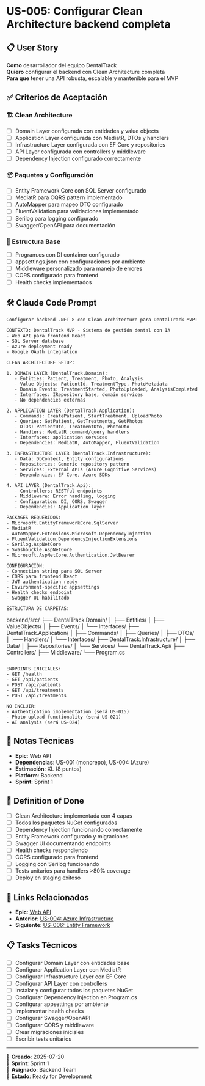 # US-005: Configurar Clean Architecture backend completa

## 📋 User Story
**Como** desarrollador del equipo DentalTrack  
**Quiero** configurar el backend con Clean Architecture completa  
**Para que** tener una API robusta, escalable y mantenible para el MVP

## ✅ Criterios de Aceptación

### 🏗️ Clean Architecture
- [ ] Domain Layer configurada con entidades y value objects
- [ ] Application Layer configurada con MediatR, DTOs y handlers
- [ ] Infrastructure Layer configurada con EF Core y repositories
- [ ] API Layer configurada con controllers y middleware
- [ ] Dependency Injection configurado correctamente

### 📦 Paquetes y Configuración
- [ ] Entity Framework Core con SQL Server configurado
- [ ] MediatR para CQRS pattern implementado
- [ ] AutoMapper para mapeo DTO configurado
- [ ] FluentValidation para validaciones implementado
- [ ] Serilog para logging configurado
- [ ] Swagger/OpenAPI para documentación

### 🔧 Estructura Base
- [ ] Program.cs con DI container configurado
- [ ] appsettings.json con configuraciones por ambiente
- [ ] Middleware personalizado para manejo de errores
- [ ] CORS configurado para frontend
- [ ] Health checks implementados

## 🛠️ Claude Code Prompt

```
Configurar backend .NET 8 con Clean Architecture para DentalTrack MVP:

CONTEXTO: DentalTrack MVP - Sistema de gestión dental con IA
- Web API para frontend React
- SQL Server database
- Azure deployment ready
- Google OAuth integration

CLEAN ARCHITECTURE SETUP:

1. DOMAIN LAYER (DentalTrack.Domain):
   - Entities: Patient, Treatment, Photo, Analysis
   - Value Objects: PatientId, TreatmentType, PhotoMetadata
   - Domain Events: TreatmentStarted, PhotoUploaded, AnalysisCompleted
   - Interfaces: IRepository base, domain services
   - No dependencies externas

2. APPLICATION LAYER (DentalTrack.Application):
   - Commands: CreatePatient, StartTreatment, UploadPhoto
   - Queries: GetPatient, GetTreatments, GetPhotos
   - DTOs: PatientDto, TreatmentDto, PhotoDto
   - Handlers: MediatR command/query handlers
   - Interfaces: application services
   - Dependencies: MediatR, AutoMapper, FluentValidation

3. INFRASTRUCTURE LAYER (DentalTrack.Infrastructure):
   - Data: DbContext, Entity configurations
   - Repositories: Generic repository pattern
   - Services: External APIs (Azure Cognitive Services)
   - Dependencies: EF Core, Azure SDKs

4. API LAYER (DentalTrack.Api):
   - Controllers: RESTful endpoints
   - Middleware: Error handling, logging
   - Configuration: DI, CORS, Swagger
   - Dependencies: Application layer

PACKAGES REQUERIDOS:
- Microsoft.EntityFrameworkCore.SqlServer
- MediatR
- AutoMapper.Extensions.Microsoft.DependencyInjection
- FluentValidation.DependencyInjectionExtensions
- Serilog.AspNetCore
- Swashbuckle.AspNetCore
- Microsoft.AspNetCore.Authentication.JwtBearer

CONFIGURACIÓN:
- Connection string para SQL Server
- CORS para frontend React
- JWT authentication ready
- Environment-specific appsettings
- Health checks endpoint
- Swagger UI habilitado

ESTRUCTURA DE CARPETAS:
```
backend/src/
├── DentalTrack.Domain/
│   ├── Entities/
│   ├── ValueObjects/
│   ├── Events/
│   └── Interfaces/
├── DentalTrack.Application/
│   ├── Commands/
│   ├── Queries/
│   ├── DTOs/
│   ├── Handlers/
│   └── Interfaces/
├── DentalTrack.Infrastructure/
│   ├── Data/
│   ├── Repositories/
│   └── Services/
└── DentalTrack.Api/
    ├── Controllers/
    ├── Middleware/
    └── Program.cs
```

ENDPOINTS INICIALES:
- GET /health
- GET /api/patients
- POST /api/patients
- GET /api/treatments
- POST /api/treatments

NO INCLUIR:
- Authentication implementation (será US-015)
- Photo upload functionality (será US-021)
- AI analysis (será US-024)
```

## 📝 Notas Técnicas
- **Epic**: Web API
- **Dependencias**: US-001 (monorepo), US-004 (Azure)
- **Estimación**: XL (8 puntos)
- **Platform**: Backend
- **Sprint**: Sprint 1

## 🧪 Definition of Done
- [ ] Clean Architecture implementada con 4 capas
- [ ] Todos los paquetes NuGet configurados
- [ ] Dependency Injection funcionando correctamente
- [ ] Entity Framework configurado y migraciones
- [ ] Swagger UI documentando endpoints
- [ ] Health checks respondiendo
- [ ] CORS configurado para frontend
- [ ] Logging con Serilog funcionando
- [ ] Tests unitarios para handlers >80% coverage
- [ ] Deploy en staging exitoso

## 🔗 Links Relacionados
- **Epic**: [Web API](../README.md#epic-2-web-api)
- **Anterior**: [US-004: Azure Infrastructure](../epic-1-setup/US-004.md)
- **Siguiente**: [US-006: Entity Framework](./US-006.md)

## 📋 Tasks Técnicos
- [ ] Configurar Domain Layer con entidades base
- [ ] Configurar Application Layer con MediatR
- [ ] Configurar Infrastructure Layer con EF Core
- [ ] Configurar API Layer con controllers
- [ ] Instalar y configurar todos los paquetes NuGet
- [ ] Configurar Dependency Injection en Program.cs
- [ ] Configurar appsettings por ambiente
- [ ] Implementar health checks
- [ ] Configurar Swagger/OpenAPI
- [ ] Configurar CORS y middleware
- [ ] Crear migraciones iniciales
- [ ] Escribir tests unitarios

---

📅 **Creado**: 2025-07-20  
🎯 **Sprint**: Sprint 1  
👤 **Asignado**: Backend Team  
🔄 **Estado**: Ready for Development